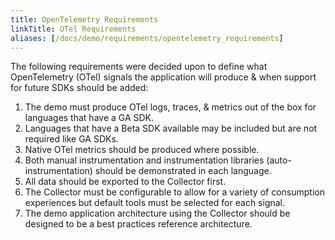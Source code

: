 ```yaml
---
title: OpenTelemetry Requirements
linkTitle: OTel Requirements
aliases: [/docs/demo/requirements/opentelemetry_requirements]
---
```


The following requirements were decided upon to define what OpenTelemetry (OTel)
signals the application will produce & when support for future SDKs should be
added:

1. The demo must produce OTel logs, traces, & metrics out of the box for
   languages that have a GA SDK.
2. Languages that have a Beta SDK available may be included but are not required
   like GA SDKs.
3. Native OTel metrics should be produced where possible.
4. Both manual instrumentation and instrumentation libraries
   (auto-instrumentation) should be demonstrated in each language.
5. All data should be exported to the Collector first.
6. The Collector must be configurable to allow for a variety of consumption
   experiences but default tools must be selected for each signal.
7. The demo application architecture using the Collector should be designed to
   be a best practices reference architecture.
